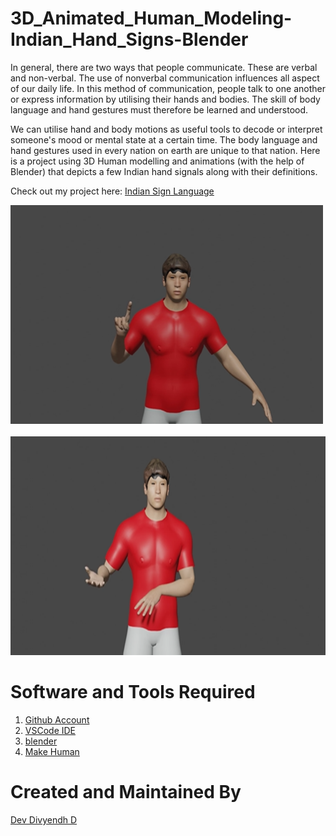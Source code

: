 # 3D_Animated_Human_Modeling-Indian_Hand_Signs-Blender

In general, there are two ways that people communicate. These are verbal and non-verbal. The use of nonverbal communication influences all aspect of our daily life. In this method of communication, people talk to one another or express information by utilising their hands and bodies. The skill of body language and hand gestures must therefore be learned and understood.

We can utilise hand and body motions as useful tools to decode or interpret someone's mood or mental state at a certain time. The body language and hand gestures used in every nation on earth are unique to that nation. Here is a project using 3D Human modelling and animations (with the help of Blender) that depicts a few Indian hand signals along with their definitions.

Check out my project here: [Indian Sign Language](https://sprightly-cocada-e85e1a.netlify.app/)

<img src="weak.png" width=500px height=350px>
&nbsp;
<img src="when.png" width=550px height=350px;>

# Software and Tools Required

1. [Github Account](https://github.com)
2. [VSCode IDE](https://code.visualstudio.com/)
3. [blender](https://www.blender.org/download/)
4. [Make Human](http://www.makehumancommunity.org/content/downloads.html)

# Created and Maintained By

[Dev Divyendh D](https://github.com/Dev-Divyendh) 



